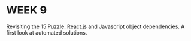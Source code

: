 # WEEK 9

Revisiting the 15 Puzzle. React.js and Javascript object dependencies. A first look at automated solutions.
